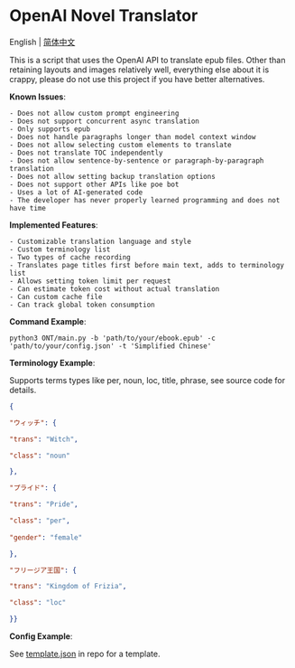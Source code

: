 # OpenAI Novel Translator


English | [简体中文](https://github.com/WeeAris/ONT/blob/master/README_zh.md)

This is a script that uses the OpenAI API to translate epub files. Other than retaining layouts and images relatively well, everything else about it is crappy, please do not use this project if you have better alternatives. 

**Known Issues**:

	- Does not allow custom prompt engineering
	- Does not support concurrent async translation
	- Only supports epub 
	- Does not handle paragraphs longer than model context window
	- Does not allow selecting custom elements to translate
	- Does not translate TOC independently
	- Does not allow sentence-by-sentence or paragraph-by-paragraph translation
	- Does not allow setting backup translation options
	- Does not support other APIs like poe bot
	- Uses a lot of AI-generated code
	- The developer has never properly learned programming and does not have time

**Implemented Features**:

	- Customizable translation language and style
	- Custom terminology list
	- Two types of cache recording  
	- Translates page titles first before main text, adds to terminology list
	- Allows setting token limit per request
	- Can estimate token cost without actual translation
	- Can custom cache file
	- Can track global token consumption

**Command Example**:

```commandline
python3 ONT/main.py -b 'path/to/your/ebook.epub' -c 'path/to/your/config.json' -t 'Simplified Chinese'
```

**Terminology Example**:

Supports terms types like per, noun, loc, title, phrase, see source code for details.

```json
{

"ウィッチ": {

"trans": "Witch", 

"class": "noun"

},

"プライド": {

"trans": "Pride",

"class": "per",
  
"gender": "female"

},

"フリージア王国": {

"trans": "Kingdom of Frizia",

"class": "loc"

}}
```

**Config Example**:

See [template.json](https://github.com/WeeAris/ONT/blob/master/config/template.json) in repo for a template.